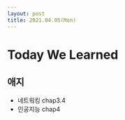 ```yaml
---
layout: post
title: 2021.04.05(Mon)
---
```


# Today We Learned

## 애지

- 네트워킹 chap3.4
- 인공지능 chap4
